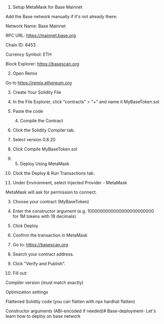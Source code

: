 1. Setup MetaMask for Base Mainnet

Add the Base network manually if it's not already there:

Network Name: Base Mainnet

RPC URL: https://mainnet.base.org

Chain ID: 8453

Currency Symbol: ETH

Block Explorer: https://basescan.org

2. Open Remix

Go to https://remix.ethereum.org

3. Create Your Solidity File

1. In the File Explorer, click "contracts" > "+" and name it MyBaseToken.sol


2. Paste the code

   4. Compile the Contract

1. Click the Solidity Compiler tab.


2. Select version 0.8.20


3. Click Compile MyBaseToken.sol
4. 5. Deploy Using MetaMask

1. Click the Deploy & Run Transactions tab.


2. Under Environment, select Injected Provider - MetaMask

MetaMask will ask for permission to connect.



3. Choose your contract (MyBaseToken)


4. Enter the constructor argument (e.g. 1000000000000000000000000 for 1M tokens with 18 decimals)


5. Click Deploy


6. Confirm the transaction in MetaMask



1. Go to: https://basescan.org


2. Search your contract address.


3. Click "Verify and Publish".


4. Fill out:

Compiler version (must match exactly)

Optimization settings

Flattened Solidity code (you can flatten with npx hardhat flatten)

Constructor arguments (ABI-encoded if needed)# Base-deployment-
Let's learn how to deploy on base network 
